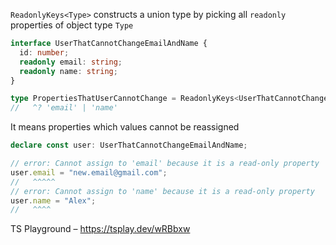 `ReadonlyKeys<Type>` constructs a union type by picking all `readonly` properties of object type `Type`

```ts
interface UserThatCannotChangeEmailAndName {
  id: number;
  readonly email: string;
  readonly name: string;
}

type PropertiesThatUserCannotChange = ReadonlyKeys<UserThatCannotChangeEmailAndName>;
//   ^? 'email' | 'name'
```

It means properties which values cannot be reassigned

```ts
declare const user: UserThatCannotChangeEmailAndName;

// error: Cannot assign to 'email' because it is a read-only property
user.email = "new.email@gmail.com";
//   ^^^^^
// error: Cannot assign to 'name' because it is a read-only property
user.name = "Alex";
//   ^^^^
```

TS Playground – https://tsplay.dev/wRBbxw
